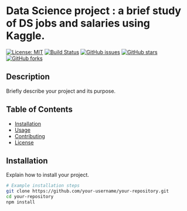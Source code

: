 # Data Science project : a brief study of DS jobs and salaries using Kaggle. 

[![License: MIT](https://img.shields.io/badge/License-MIT-yellow.svg)](https://opensource.org/licenses/MIT)
[![Build Status](https://travis-ci.org/your-username/your-repository.svg?branch=main)](https://travis-ci.org/your-username/your-repository)
[![GitHub issues](https://img.shields.io/github/issues/your-username/your-repository.svg)](https://github.com/your-username/your-repository/issues)
[![GitHub stars](https://img.shields.io/github/stars/your-username/your-repository.svg)](https://github.com/your-username/your-repository/stargazers)
[![GitHub forks](https://img.shields.io/github/forks/your-username/your-repository.svg)](https://github.com/your-username/your-repository/network)

## Description

Briefly describe your project and its purpose.

## Table of Contents

- [Installation](#installation)
- [Usage](#usage)
- [Contributing](#contributing)
- [License](#license)

## Installation

Explain how to install your project.

```bash
# Example installation steps
git clone https://github.com/your-username/your-repository.git
cd your-repository
npm install
